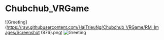 # Chubchub_VRGame
![Greeting](https://raw.githubusercontent.com/HaiTrieuNg/Chubchub_VRGame/RM_Images/Screenshot (876).png)
![Greeting](C:/Users/Trieu/Pictures/Screenshots/Screenshot(876).png)
